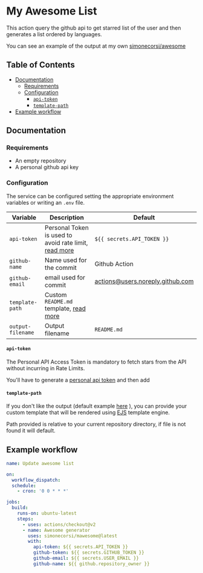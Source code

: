 # My Awesome List

This action query the github api to get starred list of the user and then generates a list ordered by languages.

You can see an example of the output at my own [simonecorsi/awesome](https://github.com/simonecorsi/awesome)

## Table of Contents

<!-- toc -->

- [Documentation](#documentation)
  - [Requirements](#requirements)
  - [Configuration](#configuration)
    - [`api-token`](#api-token)
    - [`template-path`](#template-path)
- [Example workflow](#example-workflow)

<!-- tocstop -->

## Documentation

### Requirements

- An empty repository
- A personal github api key

### Configuration

The service can be configured setting the appropriate environment variables or writing an `.env` file.

| Variable          | Description                                                         | Default                          |
| ----------------- | ------------------------------------------------------------------- | -------------------------------- |
| `api-token`       | Personal Token is used to avoid rate limit, [read more](#api-token) | `${{ secrets.API_TOKEN }}`       |
| `github-name`     | Name used for the commit                                            | Github Action                    |
| `github-email`    | email used for commit                                               | actions@users.noreply.github.com |
| `template-path`   | Custom `README.md` template, [read more](#template-path)            |
| `output-filename` | Output filename                                                     | `README.md`                      |

#### `api-token`

The Personal API Access Token is mandatory to fetch stars from the API without incurring in Rate Limits.

You'll have to generate a [personal api token](https://github.com/settings/tokens/new) and then add

#### `template-path`

If you don't like the output (default example [here](./TEMPLATE.ejs) ), you can provide your custom template that will be rendered using [EJS](https://ejs.co/) template engine.

Path provided is relative to your current repository directory, if file is not found it will default.

## Example workflow

```yml
name: Update awesome list

on:
  workflow_dispatch:
  schedule:
    - cron: '0 0 * * *'

jobs:
  build:
    runs-on: ubuntu-latest
    steps:
      - uses: actions/checkout@v2
      - name: Awesome generator
        uses: simonecorsi/mawesome@latest
        with:
          api-token: ${{ secrets.API_TOKEN }}
          github-token: ${{ secrets.GITHUB_TOKEN }}
          github-email: ${{ secrets.USER_EMAIL }}
          github-name: ${{ github.repository_owner }}
```
